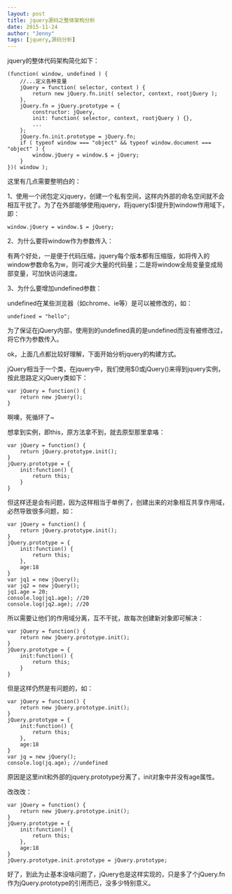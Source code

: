 ```yaml
---
layout: post
title: jquery源码之整体架构分析
date: 2015-11-24
author: "Jenny"
tags: [jquery,源码分析]
---
```


jquery的整体代码架构简化如下：

    (function( window, undefined ) {
        //...定义各种变量
        jQuery = function( selector, context ) {
    		return new jQuery.fn.init( selector, context, rootjQuery );
    	},
        jQuery.fn = jQuery.prototype = {
            constructor: jQuery,
    	    init: function( selector, context, rootjQuery ) {},
    	    ...
    	};
        jQuery.fn.init.prototype = jQuery.fn;
        if ( typeof window === "object" && typeof window.document === "object" ) {
    	    window.jQuery = window.$ = jQuery;
        }
    })( window );

这里有几点需要整明白的：

1、使用一个闭包定义jquery，创建一个私有空间，这样内外部的命名空间就不会相互干扰了。为了在外部能够使用jquery，将jquery($)提升到window作用域下，即：

    window.jQuery = window.$ = jQuery;

2、为什么要将window作为参数传入：

有两个好处，一是便于代码压缩，jquery每个版本都有压缩版，如将传入的window参数命名为w，则可减少大量的代码量；二是将window全局变量变成局部变量，可加快访问速度。

3、为什么要增加undefined参数：

undefined在某些浏览器（如chrome、ie等）是可以被修改的，如：

    undefined = "hello";

为了保证在jQuery内部，使用到的undefined真的是undefined而没有被修改过，将它作为参数传入。

ok，上面几点都比较好理解，下面开始分析jquery的构建方式。

jQuery相当于一个类，在jquery中，我们使用$()或jQuery()来得到jquery实例，按此思路定义jQuery类如下：

    var jQuery = function() {
        return new jQuery();
    }

啊噢，死循环了~

想拿到实例，即this，原方法拿不到，就去原型那里拿咯：

    var jQuery = function() {
        return jQuery.prototype.init();
    }
    jQuery.prototype = {
        init:function() {
            return this;
        }
    }

但这样还是会有问题，因为这样相当于单例了，创建出来的对象相互共享作用域，必然导致很多问题，如：

    var jQuery = function() {
        return jQuery.prototype.init();
    }
    jQuery.prototype = {
        init:function() {
            return this;
        },
        age:18
    }
    var jq1 = new jQuery();
    var jq2 = new jQuery();
    jq1.age = 20;
    console.log(jq1.age); //20
    console.log(jq2.age); //20

所以需要让他们的作用域分离，互不干扰，故每次创建新对象即可解决：

    var jQuery = function() {
        return new jQuery.prototype.init();
    }
    jQuery.prototype = {
        init:function() {
            return this;
        }
    }

但是这样仍然是有问题的，如：

    var jQuery = function() {
        return new jQuery.prototype.init();
    }
    jQuery.prototype = {
        init:function() {
            return this;
        },
        age:18
    }
    var jq = new jQuery();
    console.log(jq.age); //undefined

原因是这里init和外部的jquery.prototype分离了，init对象中并没有age属性。

改改改：

    var jQuery = function() {
        return new jQuery.prototype.init();
    }
    jQuery.prototype = {
        init:function() {
            return this;
        },
        age:18
    }
    jQuery.prototype.init.prototype = jQuery.prototype;

好了，到此为止基本没啥问题了，jQuery也是这样实现的，只是多了个jQuery.fn作为jQuery.prototype的引用而已，没多少特别意义。
